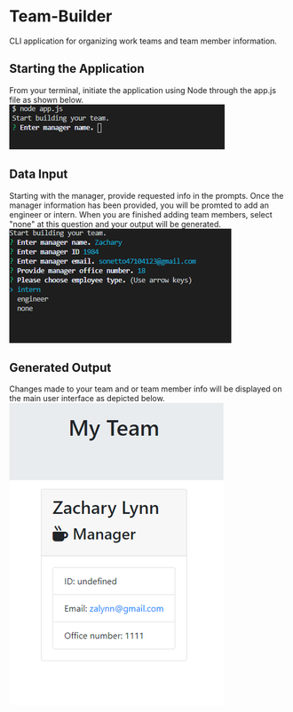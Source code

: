 # Team-Builder
CLI application for organizing work teams and team member information.

## Starting the Application
<p>From your terminal, initiate the application using Node through the app.js file as shown below.
<br>
<img src = nodePrompt.PNG>

## Data Input
<p>Starting with the manager, provide requested info in the prompts. Once the manager information has been provided, you will be promted to add an engineer or intern.  When you are finished adding team members, select "none" at this question and your output will be generated. 
<br>
<img src = managerQuestions.PNG>

## Generated Output
<p>Changes made to your team and or team member info will be displayed on the main user interface as depicted below.
<br>
<img src = teamMember.PNG>